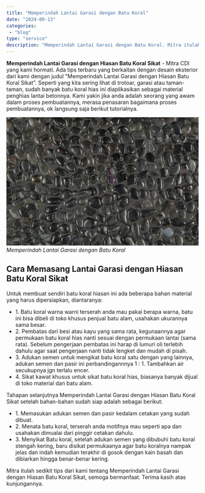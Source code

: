 ```yaml
---
title: "Memperindah Lantai Garasi dengan Batu Koral"
date: "2024-09-13"
categories:
 - "blog"
type: "service"
description: "Memperindah Lantai Garasi dengan Batu Koral. Mitra itulah sedikit tips dari kami tentang Memperindah Lantai Garasi dengan Hiasan Batu Koral Sikat, semoga ber..."
---
```


**Memperindah Lantai Garasi dengan Hiasan Batu Koral Sikat** - Mitra CDI yang kami hormati. Ada tips terbaru yang berkaitan dengan desain eksterior dari kami dengan judul "Memperindah Lantai Garasi dengan Hiasan Batu Koral Sikat". Seperti yang kita sering lihat di trotoar, garasi atau taman-taman, sudah banyak batu koral hias ini diaplikasikan sebagai material penghias lantai betonnya. Kami yakin jika anda adalah seorang yang awam dalam proses pembuatannya, merasa penasaran bagaimana proses pembuatannya, ok langsung saja berikut tutorialnya.

![](/images/blog/hiasan-batu-koral.jpg)
*Memperindah Lantai Garasi dengan Batu Koral*

 ## Cara Memasang Lantai Garasi dengan Hiasan Batu Koral Sikat

Untuk membuat sendiri batu koral hiasan ini ada beberapa bahan material yang harus dipersiapkan, diantaranya:

- 1\. Batu koral warna warni terserah anda mau pakai berapa warna, batu ini bisa dibeli di toko khusus penjual batu alam, usahakan ukurannya sama besar.
- 2\. Pembatas dari besi atau kayu yang sama rata, kegunaannya agar permukaan batu koral hias nanti sesuai dengan permukaan lantai (sama rata). Sebelum pengerjaan pembatas ini harap di lumuri oli terlebih dahulu agar saat pengerjaan nanti tidak lengket dan mudah di pisah.
- 3\. Adukan semen untuk mengikat batu koral satu dengan yang lainnya, adukan semen dan pasir ini perbandingannnya 1 : 1\. Tambahkan air secukupnya jgn terlalu encer.
- 4\. Sikat kawat khusus untuk sikat batu koral hias, biasanya banyak dijual di toko material dan batu alam.

Tahapan selanjutnya Memperindah Lantai Garasi dengan Hiasan Batu Koral Sikat setelah bahan-bahan sudah siap adalah sebagai berikut:

- 1\. Memasukan adukan semen dan pasir kedalam cetakan yang sudah dibuat.
- 2\. Menata batu koral, terserah anda motifnya mau seperti apa dan usahakan dimualai dari pinggir cetakan dahulu.
- 3\. Menyikat Batu koral, setelah adukan semen yang dibubuhi batu koral stengah kering, baru disikat permukaanya agar batu koralnya nampak jelas dan indah kemudian terakhir di gosok dengan kain basah dan dibiarkan hingga benar-benar kering.

Mitra itulah sedikit tips dari kami tentang Memperindah Lantai Garasi dengan Hiasan Batu Koral Sikat, semoga bermanfaat. Terima kasih atas kunjungannya.

